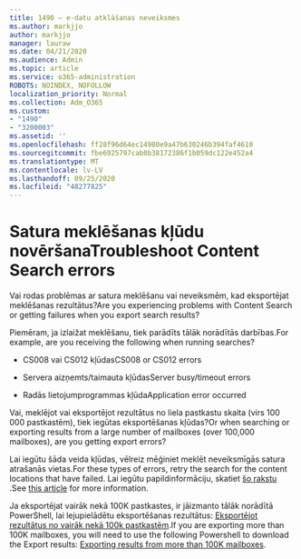 ```yaml
---
title: 1490 — e-datu atklāšanas neveiksmes
ms.author: markjjo
author: markjjo
manager: lauraw
ms.date: 04/21/2020
ms.audience: Admin
ms.topic: article
ms.service: o365-administration
ROBOTS: NOINDEX, NOFOLLOW
localization_priority: Normal
ms.collection: Adm_O365
ms.custom:
- "1490"
- "3200003"
ms.assetid: ''
ms.openlocfilehash: ff28f96d64ec14980e9a47b630246b394faf4610
ms.sourcegitcommit: fbe6925797cab0b38172386f1b059dc122e452a4
ms.translationtype: MT
ms.contentlocale: lv-LV
ms.lasthandoff: 09/25/2020
ms.locfileid: "48277825"
---
```

# <a name="troubleshoot-content-search-errors"></a><span data-ttu-id="77fe3-102">Satura meklēšanas kļūdu novēršana</span><span class="sxs-lookup"><span data-stu-id="77fe3-102">Troubleshoot Content Search errors</span></span>

<span data-ttu-id="77fe3-103">Vai rodas problēmas ar satura meklēšanu vai neveiksmēm, kad eksportējat meklēšanas rezultātus?</span><span class="sxs-lookup"><span data-stu-id="77fe3-103">Are you experiencing problems with Content Search or getting failures when you export search results?</span></span>

<span data-ttu-id="77fe3-104">Piemēram, ja izlaižat meklēšanu, tiek parādīts tālāk norādītās darbības.</span><span class="sxs-lookup"><span data-stu-id="77fe3-104">For example, are you receiving the following when running searches?</span></span>

- <span data-ttu-id="77fe3-105">CS008 vai CS012 kļūdas</span><span class="sxs-lookup"><span data-stu-id="77fe3-105">CS008 or CS012 errors</span></span>

- <span data-ttu-id="77fe3-106">Servera aizņemts/taimauta kļūdas</span><span class="sxs-lookup"><span data-stu-id="77fe3-106">Server busy/timeout errors</span></span>

- <span data-ttu-id="77fe3-107">Radās lietojumprogrammas kļūda</span><span class="sxs-lookup"><span data-stu-id="77fe3-107">Application error occurred</span></span>

<span data-ttu-id="77fe3-108">Vai, meklējot vai eksportējot rezultātus no liela pastkastu skaita (virs 100 000 pastkastēm), tiek iegūtas eksportēšanas kļūdas?</span><span class="sxs-lookup"><span data-stu-id="77fe3-108">Or when searching or exporting results from a large number of mailboxes (over 100,000 mailboxes), are you getting export errors?</span></span>

<span data-ttu-id="77fe3-109">Lai iegūtu šāda veida kļūdas, vēlreiz mēģiniet meklēt neveiksmīgās satura atrašanās vietas.</span><span class="sxs-lookup"><span data-stu-id="77fe3-109">For these types of errors, retry the search for the content locations that have failed.</span></span> <span data-ttu-id="77fe3-110">Lai iegūtu papildinformāciju, skatiet  [šo rakstu](https://docs.microsoft.com/microsoft-365/compliance/retry-failed-content-search) .</span><span class="sxs-lookup"><span data-stu-id="77fe3-110">See  [this article](https://docs.microsoft.com/microsoft-365/compliance/retry-failed-content-search) for more information.</span></span>

<span data-ttu-id="77fe3-111">Ja eksportējat vairāk nekā 100K pastkastes, ir jāizmanto tālāk norādītā PowerShell, lai lejupielādētu eksportēšanas rezultātus:  [Eksportējot rezultātus no vairāk nekā 100k pastkastēm](https://docs.microsoft.com/microsoft-365/compliance/export-search-results?view=o365-worldwide%23exporting-results-from-more-than-100000-mailboxes).</span><span class="sxs-lookup"><span data-stu-id="77fe3-111">If you are exporting more than 100K mailboxes, you will need to use the following Powershell to download the Export results:  [Exporting results from more than 100K mailboxes](https://docs.microsoft.com/microsoft-365/compliance/export-search-results?view=o365-worldwide%23exporting-results-from-more-than-100000-mailboxes).</span></span>
